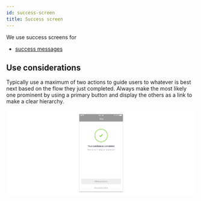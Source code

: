 ```yaml
---
id: success-screen
title: Success screen
---
```


We use success screens for

* [success messages](../feedback-scenarios/success-scenario.mdx)

## Use considerations

Typically use a maximum of two actions to guide users to whatever is best next based on the flow they just completed. Always make the most likely one prominent by using a primary button and display the others as a link to make a clear hierarchy.

![](../../../img/ios_success.jpg)

